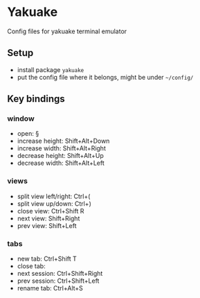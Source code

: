 # Yakuake
Config files for yakuake terminal emulator

## Setup
- install package ```yakuake```
- put the config file where it belongs, might be under ```~/config/```

## Key bindings
### window
- open: §
- increase height: Shift+Alt+Down
- increase width: Shift+Alt+Right
- decrease height: Shift+Alt+Up
- decrease width: Shift+Alt+Left

### views
- split view left/right: Ctrl+(
- split view up/down: Ctrl+)
- close view: Ctrl+Shift R
- next view: Shift+Right
- prev view: Shift+Left
	
### tabs
- new tab: Ctrl+Shift T
- close tab: <close all views in the tab>
- next session: Ctrl+Shift+Right
- prev session: Ctrl+Shift+Left
- rename tab: Ctrl+Alt+S
